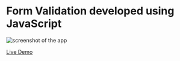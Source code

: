 # Form Validation developed using JavaScript
 
![screenshot of the app](https://raw.githubusercontent.com/praveenorugantitech/praveenorugantitech-javascript-projects/master/praveenorugantitech-form-validation/screenshot.PNG "Form Validation")


[Live Demo](https://praveenorugantitech.github.io/praveenorugantitech-form-validation-js/Demo/)


